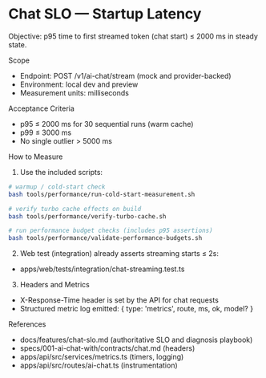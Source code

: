 # Chat SLO — Startup Latency

Objective: p95 time to first streamed token (chat start) ≤ 2000 ms in steady state.

Scope
- Endpoint: POST /v1/ai-chat/stream (mock and provider-backed)
- Environment: local dev and preview
- Measurement units: milliseconds

Acceptance Criteria
- p95 ≤ 2000 ms for 30 sequential runs (warm cache)
- p99 ≤ 3000 ms
- No single outlier > 5000 ms

How to Measure
1) Use the included scripts:

```bash
# warmup / cold-start check
bash tools/performance/run-cold-start-measurement.sh

# verify turbo cache effects on build
bash tools/performance/verify-turbo-cache.sh

# run performance budget checks (includes p95 assertions)
bash tools/performance/validate-performance-budgets.sh
```

2) Web test (integration) already asserts streaming starts ≤ 2s:
- apps/web/tests/integration/chat-streaming.test.ts

3) Headers and Metrics
- X-Response-Time header is set by the API for chat requests
- Structured metric log emitted: { type: 'metrics', route, ms, ok, model? }

References
- docs/features/chat-slo.md (authoritative SLO and diagnosis playbook)
- specs/001-ai-chat-with/contracts/chat.md (headers)
- apps/api/src/services/metrics.ts (timers, logging)
- apps/api/src/routes/ai-chat.ts (instrumentation)
